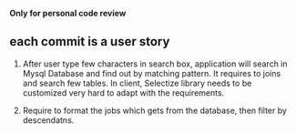 **Only for personal code review**

## each commit is a user story

1. After user type few characters in search box, application will search in Mysql Database
and find out by matching pattern. It requires to joins and search few tables. In client, Selectize
library needs to be customized very hard to adapt with the requirements.

2. Require to format the jobs which gets from the database, then filter by descendatns.
